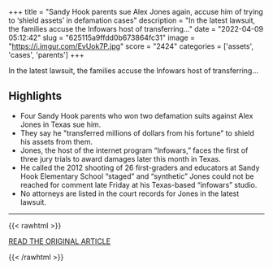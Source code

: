 +++
title = "Sandy Hook parents sue Alex Jones again, accuse him of trying to ‘shield assets’ in defamation cases"
description = "In the latest lawsuit, the families accuse the Infowars host of transferring..."
date = "2022-04-09 05:12:42"
slug = "625115a9ffdd0b673864fc31"
image = "https://i.imgur.com/EvUok7P.jpg"
score = "2424"
categories = ['assets', 'cases', 'parents']
+++

In the latest lawsuit, the families accuse the Infowars host of transferring...

## Highlights

- Four Sandy Hook parents who won two defamation suits against Alex Jones in Texas sue him.
- They say he "transferred millions of dollars from his fortune" to shield his assets from them.
- Jones, the host of the internet program “Infowars,” faces the first of three jury trials to award damages later this month in Texas.
- He called the 2012 shooting of 26 first-graders and educators at Sandy Hook Elementary School “staged” and “synthetic” Jones could not be reached for comment late Friday at his Texas-based “infowars” studio.
- No attorneys are listed in the court records for Jones in the latest lawsuit.

---

{{< rawhtml >}}
  <p class="article-category">
    <a target="_blank" href="https://www.newstimes.com/news/article/Sandy-Hook-parents-sue-Alex-Jones-again-accuse-17068124.php">READ THE ORIGINAL ARTICLE</a>
  </p>
{{< /rawhtml >}}

